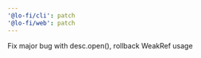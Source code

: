 ```yaml
---
'@lo-fi/cli': patch
'@lo-fi/web': patch
---
```


Fix major bug with desc.open(), rollback WeakRef usage
